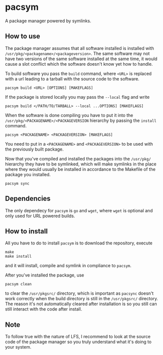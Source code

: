 # pacsym

A package manager powered by symlinks.

## How to use

The package manager assumes that all software installed is installed with `/usr/pkg/<packagename>/<packageversion>`. The same software may not have two versions of the same software installed at the same time, it would cause a slot conflict which the software doesn't know yet how to handle.

To build software you pass the `build` command, where ``<URL>`` is replaced with a url leading to a tarball with the source code to the software.

```
pacsym build <URL> [OPTIONS] [MAKEFLAGS]
```

If the package is stored locally you may pass the `--local` flag and write

```
pacsym build </PATH/TO/TARBALL> --local ...OPTIONS] [MAKEFLAGS]
```

When the software is done compiling you have to put it into the `/usr/pkg/<PACKAGENAME>/<PACKAGEVERSION` hierarchy by passing the `install` command.

```
pacsym <PACKAGENAME> <PACKAGEVERSION> [MAKEFLAGS]
```

You need to put in a `<PACKAGENAME>` and `<PACKAGEVERSION>` to be used with the previously built package.

Now that you've compiled and installed the packages into the `/usr/pkg/` hierarchy they have to be symlinked, which will make symlinks in the place where they would usually be installed in accordance to the Makefile of the package you installed.

```
pacsym sync
```

## Dependencies

The only dependecy for `pacsym` is `go` and `wget`, where `wget` is optional and only used for URL powered builds.

## How to install

All you have to do to install `pacsym` is to download the repository, execute

```
make
make install
```

and it will install, compile and symlink in compliance to `pacsym`.

After you've installed the package, use
```
pacsym clean
```
to clear the ``/usr/pkgsrc/`` directory, which is important as ``pacsync`` doesn't work correctly when the build directory is still in the ``/usr/pkgsrc/``  directory. The reason it's not automatically cleared after installation is so you still can still interact with the code after install.

## Note

To follow true with the nature of LFS, I recommend to look at the source code of the package manager so you truly understand what it's doing to your system.
